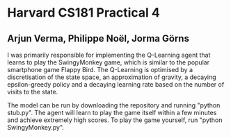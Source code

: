 # Harvard CS181 Practical 4
## Arjun Verma, Philippe Noël, Jorma Görns

I was primarily responsible for implementing the Q-Learning agent that learns to play the SwingyMonkey game, which is similar to the popular smartphone game Flappy Bird. The Q-Learning is optimised by a discretisation of the state space, an approximation of gravity, a decaying epsilon-greedy policy and a decaying learning rate based on the number of visits to the state.

The model can be run by downloading the repository and running "python stub.py". The agent will learn to play the game itself within a few minutes and achieve extremely high scores. To play the game yourself, run "python SwingyMonkey.py".
